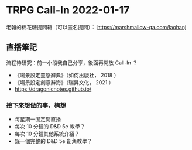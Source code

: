 # TRPG Call-In 2022-01-17

老翰的棉花糖提問箱（可以匿名提問）：
https://marshmallow-qa.com/laohanj

## 直播筆記

流程待研究：前一小段我自己分享，後面再開放 Call-In ？

- 《場景設定靈感辭典》（如何出版社， 2018 ）
- 《場景設定創意辭海》（瑞昇文化， 2021 ）
- https://dragonicnotes.github.io/

### 接下來想做的事，構想

- 每星期一固定開直播
- 每次 10 分鐘的 D&D 5e 教學？
- 每次 10 分鐘其他系統介紹？
- 錄一個完整的 D&D 5e 創角教學？
